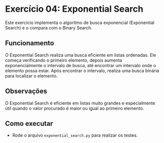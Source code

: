 # Exercício 04: Exponential Search

Este exercício implementa o algoritmo de busca exponencial (Exponential Search) e o compara com o Binary Search.

## Funcionamento
O Exponential Search realiza uma busca eficiente em listas ordenadas. Ele começa verificando o primeiro elemento, depois aumenta exponencialmente o intervalo de busca, até encontrar um intervalo onde o elemento possa estar. Após encontrar o intervalo, realiza uma busca binária para localizar o elemento.

## Observações
O Exponential Search é eficiente em listas muito grandes e especialmente útil quando o valor procurado é maior ou igual ao primeiro elemento.

## Como executar
- Rode o arquivo `exponential_search.py` para realizar os testes.

